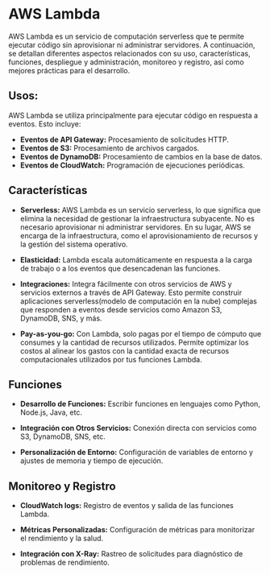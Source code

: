 # AWS Lambda
AWS Lambda es un servicio de computación serverless que te permite ejecutar código sin aprovisionar ni administrar servidores. A continuación, se detallan diferentes aspectos relacionados con su uso, características, funciones, despliegue y administración, monitoreo y registro, así como mejores prácticas para el desarrollo.

## Usos: 
AWS Lambda se utiliza principalmente para ejecutar código en respuesta a eventos. Esto incluye: 

* **Eventos de API Gateway:** Procesamiento de solicitudes HTTP.
* **Eventos de S3:** Procesamiento de archivos cargados.
* **Eventos de DynamoDB:** Procesamiento de cambios en la base de datos.
* **Eventos de CloudWatch:** Programación de ejecuciones periódicas.

## Características 

* **Serverless:**
AWS Lambda es un servicio serverless, lo que significa que elimina la necesidad de gestionar la infraestructura subyacente. No es necesario aprovisionar ni administrar servidores. En su lugar, AWS se encarga de la infraestructura, como el aprovisionamiento de recursos y la gestión del sistema operativo.

* **Elasticidad:**
Lambda escala automáticamente en respuesta a la carga de trabajo o a los eventos que desencadenan las funciones.

* **Integraciones:**
Integra fácilmente con otros servicios de AWS y servicios externos a través de API Gateway. Esto permite construir aplicaciones serverless(modelo de computación en la nube) complejas que responden a eventos desde servicios como Amazon S3, DynamoDB, SNS, y más. 

* **Pay-as-you-go:**
Con Lambda, solo pagas por el tiempo de cómputo que consumes y la cantidad de recursos utilizados. Permite optimizar los costos al alinear los gastos con la cantidad exacta de recursos computacionales utilizados por tus funciones Lambda.

## Funciones


* **Desarrollo de Funciones:** Escribir funciones en lenguajes como Python, Node.js, Java, etc.

* **Integración con Otros Servicios:** Conexión directa con servicios como S3, DynamoDB, SNS, etc.

* **Personalización de Entorno:** Configuración de variables de entorno y ajustes de memoria y tiempo de ejecución.

## Monitoreo y Registro
* **CloudWatch logs:** Registro de eventos y salida de las funciones Lambda.

* **Métricas Personalizadas:** Configuración de métricas para monitorizar el rendimiento y la salud.

* **Integración con X-Ray:** Rastreo de solicitudes para diagnóstico de problemas de rendimiento.